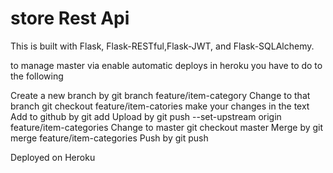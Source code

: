 # store Rest Api

This is built with Flask, Flask-RESTful,Flask-JWT, and Flask-SQLAlchemy.

to manage master via enable automatic deploys in heroku you have to do to the following

Create a new branch by git branch feature/item-category
Change to that branch git checkout feature/item-catories
make your changes in the text
Add to github by git add <name file>
Upload by git push --set-upstream origin feature/item-categories
Change to master git checkout master
Merge by git merge feature/item-categories
Push by git push


Deployed on Heroku